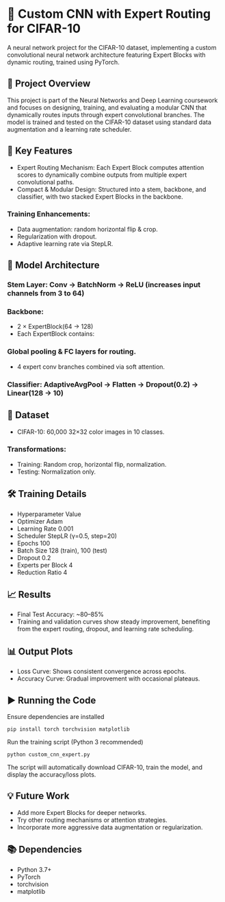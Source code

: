 # 🧠 Custom CNN with Expert Routing for CIFAR-10
A neural network project for the CIFAR-10 dataset, implementing a custom convolutional neural network architecture featuring Expert Blocks with dynamic routing, trained using PyTorch.

## 📂 Project Overview
This project is part of the Neural Networks and Deep Learning coursework and focuses on designing, training, and evaluating a modular CNN that dynamically routes inputs through expert convolutional branches. The model is trained and tested on the CIFAR-10 dataset using standard data augmentation and a learning rate scheduler.

## 📌 Key Features
- Expert Routing Mechanism: Each Expert Block computes attention scores to dynamically combine outputs from multiple expert convolutional paths.
- Compact & Modular Design: Structured into a stem, backbone, and classifier, with two stacked Expert Blocks in the backbone.

### Training Enhancements:
- Data augmentation: random horizontal flip & crop.
- Regularization with dropout.
- Adaptive learning rate via StepLR.

## 🧱 Model Architecture
### Stem Layer: Conv → BatchNorm → ReLU (increases input channels from 3 to 64)

### Backbone:
- 2 × ExpertBlock(64 → 128)
- Each ExpertBlock contains:

### Global pooling & FC layers for routing.
- 4 expert conv branches combined via soft attention.

### Classifier: AdaptiveAvgPool → Flatten → Dropout(0.2) → Linear(128 → 10)

## 🧪 Dataset
- CIFAR-10: 60,000 32×32 color images in 10 classes.
### Transformations:
- Training: Random crop, horizontal flip, normalization.
- Testing: Normalization only.

## 🛠️ Training Details
- Hyperparameter	Value
- Optimizer	Adam
- Learning Rate	0.001
- Scheduler	StepLR (γ=0.5, step=20)
- Epochs	100
- Batch Size	128 (train), 100 (test)
- Dropout	0.2
- Experts per Block	4
- Reduction Ratio	4

## 📈 Results
- Final Test Accuracy: ~80–85%
- Training and validation curves show steady improvement, benefiting from the expert routing, dropout, and learning rate scheduling.

## 📊 Output Plots
- Loss Curve: Shows consistent convergence across epochs.
- Accuracy Curve: Gradual improvement with occasional plateaus.

## ▶️ Running the Code
Ensure dependencies are installed
```
pip install torch torchvision matplotlib
```
Run the training script (Python 3 recommended)
```
python custom_cnn_expert.py
```
The script will automatically download CIFAR-10, train the model, and display the accuracy/loss plots.

## 💡 Future Work
- Add more Expert Blocks for deeper networks.
- Try other routing mechanisms or attention strategies.
- Incorporate more aggressive data augmentation or regularization.

## 📚 Dependencies
- Python 3.7+
- PyTorch
- torchvision
- matplotlib
